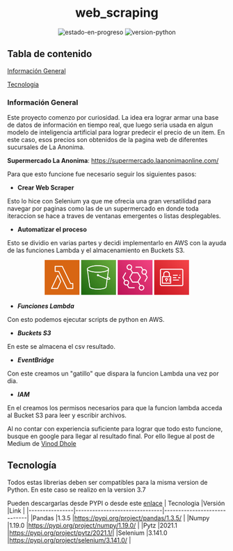 <div align="center">
 <h1>web_scraping</h1>
</div>

<div align="center">
 <img alt ="estado-en-progreso" src = https://img.shields.io/badge/estado-en%20progreso-green/>
 <img alt ="version-python" src =https://img.shields.io/badge/Python-3.7-blue/>
</div>


## Tabla de contenido

[Información General](#Información-General)

[Tecnologia](#Tecnología)


### Información General

Este proyecto comenzo por curiosidad. La idea era lograr armar una base de datos de información en tiempo real, que luego 
seria usada en algun modelo de inteligencia artificial para lograr predecir el precio de un item. 
En este caso, esos precios son obtenidos de la pagina web de diferentes sucursales de La Anonima.
 
**Supermercado La Anonima**:  https://supermercado.laanonimaonline.com/

Para que esto funcione fue necesario seguir los siguientes pasos:
 * **Crear Web Scraper**

Esto lo hice con Selenium ya que me ofrecia una gran versatilidad para navegar por paginas como las de un supermercado
en donde toda iteraccion se hace a traves de ventanas emergentes o listas desplegables.
 * **Automatizar el proceso**

Esto se dividio en varias partes y decidi implementarlo en AWS con la ayuda de las funciones Lambda y el almacenamiento
en Buckets S3. 
<div align="center">
  <img src="/img/Lambda.png" width="80" height="80"/>
  <img src="/img/s3.png" width="80" height="80"/>
  <img src="/img/eventBridge.png" width="80" height="80"/>
  <img src="/img/IAM.png" width="80" height="80"/>
</div>

  *  ***Funciones Lambda***
  
Con esto podemos ejecutar scripts de python en AWS.

  *  ***Buckets S3***
  
En este se almacena el csv resultado.

  *  ***EventBridge***
  
Con este creamos un "gatillo" que dispara la funcion Lambda una vez por dia.

  *  ***IAM***
  
En el creamos los permisos necesarios para que la funcion lambda acceda al Bucket S3 para leer y escribir archivos. 


Al no contar con experiencia suficiente para lograr que todo esto funcione, busque en google para llegar al resultado final. Por ello llegue al post  de Medium de [Vinod Dhole](https://blog.jovian.com/automate-web-scraping-using-python-aws-lambda-amazon-s3-amazon-eventbridge-cloudwatch-c4c982c35fa9)

## Tecnología
Todos estas librerias deben ser compatibles para la misma version de Python. En este caso se realizo en la version 3.7

Pueden descargarlas desde PYPI o desde este [enlace](Librerias)
| Tecnologia     |Versión                         |Link                         |
|----------------|-------------------------------|-----------------------------|
|Pandas          |1.3.5                          |https://pypi.org/project/pandas/1.3.5/            |
|Numpy           |1.19.0                         |https://pypi.org/project/numpy/1.19.0/            |
|Pytz            |2021.1                         |https://pypi.org/project/pytz/2021.1/|
|Selenium        |3.141.0                          |https://pypi.org/project/selenium/3.141.0/       |
